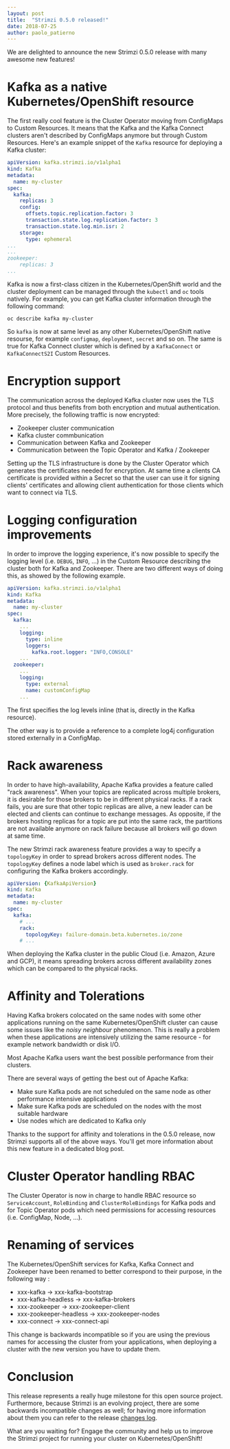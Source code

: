 ```yaml
---
layout: post
title:  "Strimzi 0.5.0 released!"
date: 2018-07-25
author: paolo_patierno
---
```


We are delighted to announce the new Strimzi 0.5.0 release with many awesome new features!

<!--more-->

# Kafka as a native Kubernetes/OpenShift resource

The first really cool feature is the Cluster Operator moving from ConfigMaps to Custom Resources.
It means that the Kafka and the Kafka Connect clusters aren't described by ConfigMaps anymore but through Custom Resources.
Here's an example snippet of the `Kafka` resource for deploying a Kafka cluster:

```yaml
apiVersion: kafka.strimzi.io/v1alpha1
kind: Kafka
metadata:
  name: my-cluster
spec:
  kafka:
    replicas: 3
    config:
      offsets.topic.replication.factor: 3
      transaction.state.log.replication.factor: 3
      transaction.state.log.min.isr: 2
    storage:
      type: ephemeral
...
...
zookeeper:
    replicas: 3
...
```

Kafka is now a first-class citizen in the Kubernetes/OpenShift world and the cluster deployment can be managed through the `kubectl` and `oc` tools natively.
For example, you can get Kafka cluster information through the following command:

```
oc describe kafka my-cluster
```

So `kafka` is now at same level as any other Kubernetes/OpenShift native resourse, for example `configmap`, `deployment`, `secret` and so on.
The same is true for Kafka Connect cluster which is defined by a `KafkaConnect` or `KafkaConnectS2I` Custom Resources.

# Encryption support

The communication across the deployed Kafka cluster now uses the TLS protocol and thus benefits from both encryption and mutual authentication.
More precisely, the following traffic is now encrypted:

* Zookeeper cluster communication
* Kafka cluster commbunication
* Communication between Kafka and Zookeeper
* Communication between the Topic Operator and Kafka / Zookeeper

Setting up the TLS infrastructure is done by the Cluster Operator which generates the certificates needed for encryption.
At same time a clients CA certificate is provided within a Secret so that the user can use it for signing clients' certificates and allowing client authentication for those clients which want to connect via TLS.

# Logging configuration improvements

In order to improve the logging experience, it's now possible to specify the logging level (i.e. `DEBUG`, `INFO`, ...) in the Custom Resource describing the cluster both for Kafka and Zookeeper.
There are two different ways of doing this, as showed by the following example.

```yaml
apiVersion: kafka.strimzi.io/v1alpha1
kind: Kafka
metadata:
  name: my-cluster
spec:
  kafka:
    ...
    logging:
      type: inline
      loggers:
        kafka.root.logger: "INFO,CONSOLE"
    ...
  zookeeper:
    ...
    logging:
      type: external
      name: customConfigMap
    ...
```

The first specifies the log levels inline (that is, directly in the Kafka resource).

The other way is to provide a reference to a complete log4j configuration stored externally in a ConfigMap.

# Rack awareness

In order to have high-availability, Apache Kafka provides a feature called "rack awareness".
When your topics are replicated across multiple brokers, it is desirable for those brokers to be in different physical racks.
If a rack fails, you are sure that other topic replicas are alive, a new leader can be elected and clients can continue to exchange messages. As opposite, if the brokers hosting replicas for a topic are put into the same rack, the partitions are not available anymore on rack failure because all brokers will go down at same time.

The new Strimzi rack awareness feature provides a way to specify a `topologyKey` in order to spread brokers across different nodes.
The `topologyKey` defines a node label which is used as `broker.rack` for configuring the Kafka brokers accordingly.

```yaml
apiVersion: {KafkaApiVersion}
kind: Kafka
metadata:
  name: my-cluster
spec:
  kafka:
    # ...
    rack:
      topologyKey: failure-domain.beta.kubernetes.io/zone
    # ...
```

When deploying the Kafka cluster in the public Cloud (i.e. Amazon, Azure and GCP), it means spreading brokers across different availability zones which can be compared to the physical racks.

# Affinity and Tolerations

Having Kafka brokers colocated on the same nodes with some other applications running on the same Kubernetes/OpenShift cluster can cause some issues like the _noisy neighbour_ phenomenon.
This is really a problem when these applications are intensively utilizing the same resource - for example network bandwidth or disk I/O.

Most Apache Kafka users want the best possible performance from their clusters.

There are several ways of getting the best out of Apache Kafka:

* Make sure Kafka pods are not scheduled on the same node as other performance intensive applications
* Make sure Kafka pods are scheduled on the nodes with the most suitable hardware
* Use nodes which are dedicated to Kafka only

Thanks to the support for affinity and tolerations in the 0.5.0 release, now Strimzi supports all of the above ways.
You'll get more information about this new feature in a dedicated blog post.

# Cluster Operator handling RBAC

The Cluster Operator is now in charge to handle RBAC resource so `ServiceAccount`, `RoleBinding` and `ClusterRoleBindings` for Kafka pods and for Topic Operator pods which need permissions for accessing resources (i.e. ConfigMap, Node, ...).

# Renaming of services

The Kubernetes/OpenShift services for Kafka, Kafka Connect and Zookeeper have been renamed to better correspond to their purpose, in the following way :

* xxx-kafka -> xxx-kafka-bootstrap
* xxx-kafka-headless -> xxx-kafka-brokers
* xxx-zookeeper -> xxx-zookeeper-client
* xxx-zookeeper-headless -> xxx-zookeeper-nodes
* xxx-connect -> xxx-connect-api

This change is backwards incompatible so if you are using the previous names for accessing the cluster from your applications, when deploying a cluster with the new version you have to update them.

# Conclusion

This release represents a really huge milestone for this open source project.
Furthermore, because Strimzi is an evolving project, there are some backwards incompatible changes as well; for having more information about them you can refer to the release [changes log](https://github.com/strimzi/strimzi/releases/tag/0.5.0).

What are you waiting for? Engage the community and help us to improve the Strimzi project for running your cluster on Kubernetes/OpenShift!